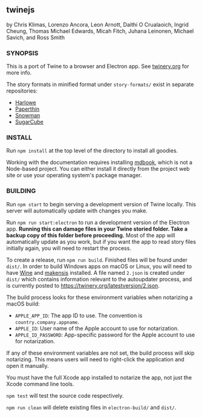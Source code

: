 ## twinejs

by Chris Klimas, Lorenzo Ancora, Leon Arnott, Daithi O Crualaoich, Ingrid Cheung,
Thomas Michael Edwards, Micah Fitch, Juhana Leinonen, Michael Savich, and Ross Smith

### SYNOPSIS

This is a port of Twine to a browser and Electron app. See
[twinery.org](https://twinery.org) for more info.

The story formats in minified format under `story-formats/` exist in separate
repositories:

-   [Harlowe](https://foss.heptapod.net/games/harlowe/)
-   [Paperthin](https://github.com/klembot/paperthin)
-   [Snowman](https://github.com/klembot/snowman)
-   [SugarCube](https://github.com/tmedwards/sugarcube-2)

### INSTALL

Run `npm install` at the top level of the directory to install all goodies.

Working with the documentation requires installing
[mdbook](https://rust-lang.github.io/mdBook/), which is not a Node-based
project. You can either install it directly from the project web site or use
your operating system's package manager.

### BUILDING

Run `npm start` to begin serving a development version of Twine locally. This
server will automatically update with changes you make.

Run `npm run start:electron` to run a development version of the Electron app.
**Running this can damage files in your Twine storied folder. Take a backup copy
of this folder before proceeding.** Most of the app will automatically update as
you work, but if you want the app to read story files initially again, you will
need to restart the process.

To create a release, run `npm run build`. Finished files will be found under
`dist/`. In order to build Windows apps on macOS or Linux, you will need to have
[Wine](https://www.winehq.org/) and [makensis](http://nsis.sourceforge.net/)
installed. A file named `2.json` is created under `dist/` which contains
information relevant to the autoupdater process, and is currently posted to
https://twinery.org/latestversion/2.json.

The build process looks for these environment variables when notarizing a macOS
build:

- `APPLE_APP_ID`: The app ID to use. The convention is `country.company.appname`.
- `APPLE_ID`: User name of the Apple account to use for notarization.
- `APPLE_ID_PASSWORD`: App-specific password for the Apple account to use for
  notarization.

If any of these environment variables are not set, the build process will skip
notarizing. This means users will need to right-click the application and open
it manually.

You must have the full Xcode app installed to notarize the app, not just the
Xcode command line tools.

`npm test` will test the source code respectively.

`npm run clean` will delete existing files in `electron-build/` and `dist/`.